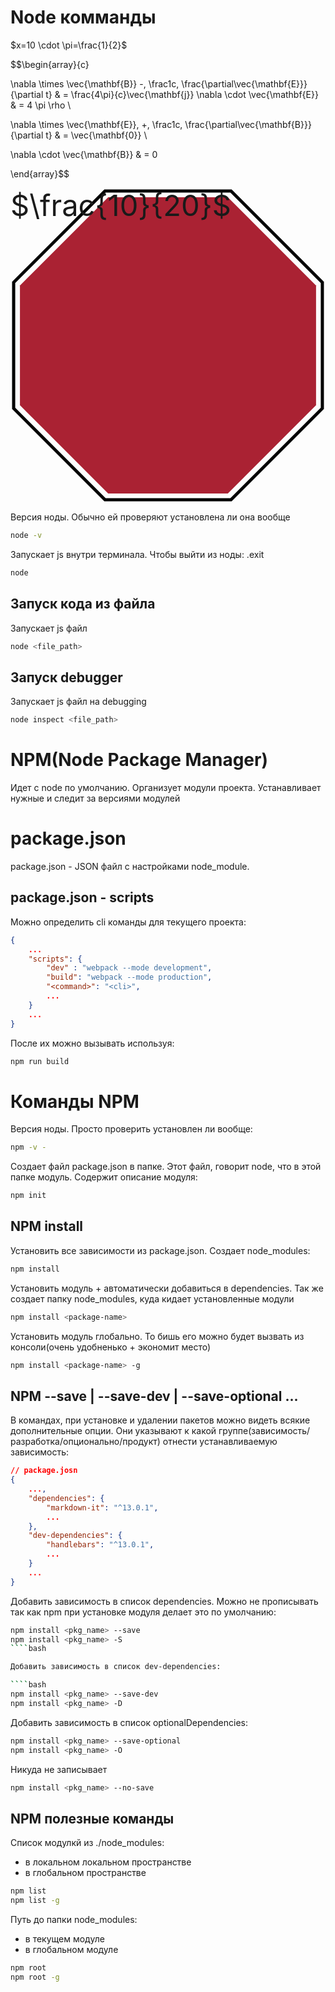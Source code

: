 # Node комманды

$x=10 \cdot \pi=\frac{1}{2}$  


$$\begin{array}{c}

\nabla \times \vec{\mathbf{B}} -\, \frac1c\, \frac{\partial\vec{\mathbf{E}}}{\partial t} &
= \frac{4\pi}{c}\vec{\mathbf{j}}    \nabla \cdot \vec{\mathbf{E}} & = 4 \pi \rho \\

\nabla \times \vec{\mathbf{E}}\, +\, \frac1c\, \frac{\partial\vec{\mathbf{B}}}{\partial t} & = \vec{\mathbf{0}} \\

\nabla \cdot \vec{\mathbf{B}} & = 0

\end{array}$$

<svg xmlns="http://www.w3.org/2000/svg" viewBox="0 0 100 100">
    <path d="M30,1h40l29,29v40l-29,29h-40l-29-29v-40z" stroke="#000" fill="none"/> 
    <path d="M31,3h38l28,28v38l-28,28h-38l-28-28v-38z" fill="#a23"/>
    <foreignobject font-size="7pt" x="0" y="0" width="100" height="100">
        $\frac{10}{20}$
    </foreignobject>
</svg>

Версия ноды. Обычно ей проверяют установлена ли она вообще

````bash
node -v
````

Запускает js внутри терминала. Чтобы выйти из ноды: .exit

````bash
node
````

## Запуск кода из файла

Запускает js файл

````bash
node <file_path>
````

## Запуск debugger

Запускает js файл на debugging

````bash
node inspect <file_path>
````

# NPM(Node Package Manager)

Идет с node по умолчанию. Организует модули проекта. Устанавливает нужные и следит за версиями модулей

# package.json

package.json - JSON файл с настройками node_module. 

## package.json - scripts

Можно определить cli команды для текущего проекта:

````json
{
    ...
    "scripts": {
        "dev" : "webpack --mode development",
        "build": "webpack --mode production",
        "<command>": "<cli>",
        ...
    }
    ...
}
````

После их можно вызывать используя:

````bash
npm run build
````

# Команды NPM

Версия ноды. Просто проверить установлен ли вообще:

````bash
npm -v - 
````

Создает файл package.json в папке. Этот файл, говорит node, что в этой папке модуль. Содержит описание модуля:

````bash
npm init
````

## NPM install

Установить все зависимости из package.json. Создает node_modules:

````bash
npm install
````

Установить модуль + автоматически добавиться в dependencies. Так же создает папку node_modules, куда кидает установленные модули

````bash
npm install <package-name>
````

Установить модуль глобально. То бишь его можно будет вызвать из консоли(очень удобненько + экономит место)

````bash
npm install <package-name> -g
````

## NPM --save | --save-dev | --save-optional ...

В командах, при установке и удалении пакетов можно видеть всякие дополнительные опции. Они указывают к какой группе(зависимость/разработка/опционально/продукт) отнести устанавливаемую зависимость:

````json
// package.josn
{
    ...,
    "dependencies": {
        "markdown-it": "^13.0.1",
        ...
    },
    "dev-dependencies": {
        "handlebars": "^13.0.1",
        ...
    }
    ...
}
````

Добавить зависимость в список dependencies. Можно не прописывать так как npm при установке модуля делает это по умолчанию:

````bash
npm install <pkg_name> --save
npm install <pkg_name> -S
````bash

Добавить зависимость в список dev-dependencies:

````bash
npm install <pkg_name> --save-dev
npm install <pkg_name> -D
````

Добавить зависимость в список optionalDependencies:

````bash
npm install <pkg_name> --save-optional
npm install <pkg_name> -O
````

Никуда не записывает

````bash
npm install <pkg_name> --no-save
````

## NPM полезные команды

Список модулкй из ./node_modules:
- в локальном локальном пространстве
- в глобальном пространстве

````bash
npm list
npm list -g
````

Путь до папки node_modules:
- в текущем модуле
- в глобальном модуле

````bash
npm root
npm root -g
````

